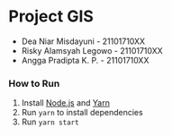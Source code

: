 # Project GIS

- Dea Niar Misdayuni - 21101710XX
- Risky Alamsyah Legowo - 21101710XX
- Angga Pradipta K. P. - 21101710XX

### How to Run

1.  Install [Node.js](https://nodejs.org/en/) and [Yarn](https://yarnpkg.com/getting-started/install)
2.  Run `yarn` to install dependencies
3.  Run `yarn start`
